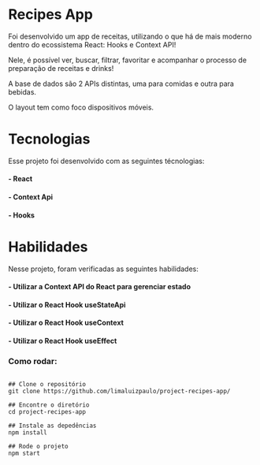 # Recipes App

Foi desenvolvido um app de receitas, utilizando o que há de mais moderno dentro do ecossistema React: Hooks e Context API!

Nele, é possível ver, buscar, filtrar, favoritar e acompanhar o processo de preparação de receitas e drinks!

A base de dados são 2 APIs distintas, uma para comidas e outra para bebidas.

O layout tem como foco dispositivos móveis.

## <h1>Tecnologias</h1>
Esse projeto foi desenvolvido com as seguintes técnologias:

<h4>-  React</h4>
<h4>-  Context Api</h4>
<h4>-  Hooks</h4>

### <h1>Habilidades</h1>
Nesse projeto, foram verificadas as seguintes habilidades:

<h4>-  Utilizar a Context API do React para gerenciar estado</h4>
<h4>-  Utilizar o React Hook useStateApi</h4>
<h4>-  Utilizar o React Hook useContext</h4>
<h4>-  Utilizar o React Hook useEffect</h4>

<h3>Como rodar:</h3>

```

## Clone o repositório
git clone https://github.com/limaluizpaulo/project-recipes-app/

## Encontre o diretório
cd project-recipes-app

## Instale as depedências
npm install

## Rode o projeto
npm start

